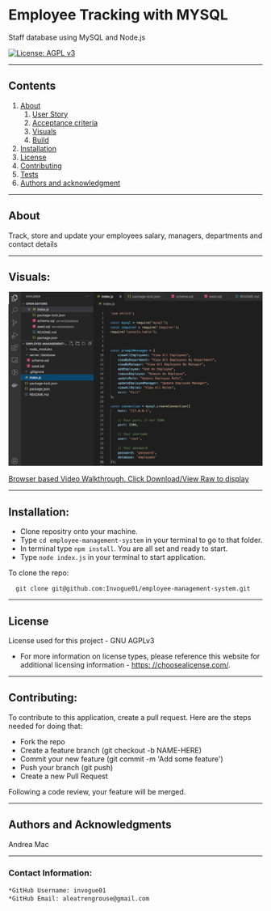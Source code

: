 
  
  # Employee Tracking with MYSQL

  Staff database using MySQL and Node.js

  [![License: AGPL v3](https://img.shields.io/badge/License-AGPL%20v3-blue.svg)](https://www.gnu.org/licenses/agpl-3.0)

  
---
  ## Contents

  1. [About](#about)
      1. [User Story](#user%20story)
      2. [Acceptance criteria](#acceptance%20criteria)
      3. [Visuals](#visuals)
      4. [Build](#build)
  2. [Installation](#installation)
  3. [License](#license)
  4. [Contributing](#contributing)
  5. [Tests](#tests)
  6. [Authors and acknowledgment](#authors%20and%20acknowledgment)

---
  ## About

  Track, store and update your employees salary, managers, departments and contact details
  
  
---
  ## Visuals:

  ![Code sample](./images-video/EMScode.png)

  [Browser based Video Walkthrough. Click Download/View Raw to display](./video/appVideo.webm)

---

  ## Installation:
  * Clone repositry onto your machine. 
  * Type `cd employee-management-system` in your terminal to go to that folder. 
  * In terminal type `npm install`. You are all set and ready to start. 
  * Type `node index.js` in your terminal to start application.

  To clone the repo:
  
      git clone git@github.com:Invogue01/employee-management-system.git
  
---

  ## License
  License used for this project - GNU AGPLv3
  * For more information on license types, please reference this website
  for additional licensing information - [https: //choosealicense.com/](https://choosealicense.com/).

---

  ## Contributing:
  
  To contribute to this application, create a pull request.
  Here are the steps needed for doing that:
  - Fork the repo
  - Create a feature branch (git checkout -b NAME-HERE)
  - Commit your new feature (git commit -m 'Add some feature')
  - Push your branch (git push)
  - Create a new Pull Request

  Following a code review, your feature will be merged.

---

  ## Authors and Acknowledgments
  Andrea Mac

---

  ### Contact Information:
    *GitHub Username: invogue01
    *GitHub Email: aleatrengrouse@gmail.com
  
